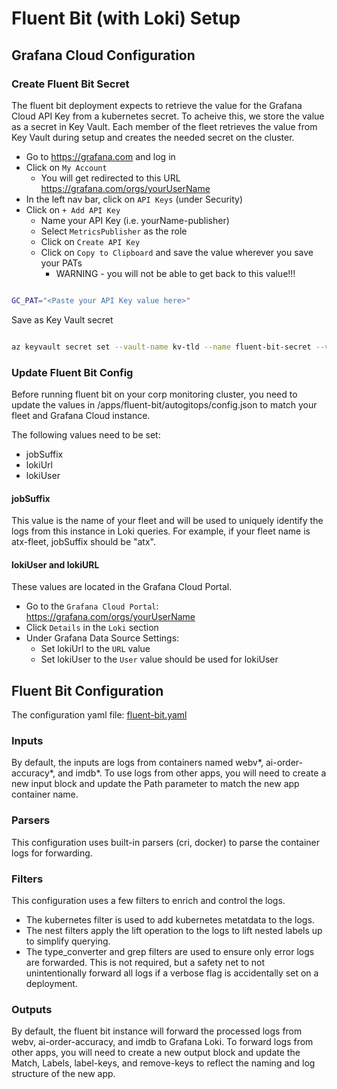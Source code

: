 # Fluent Bit (with Loki) Setup

## Grafana Cloud Configuration

### Create Fluent Bit Secret

The fluent bit deployment expects to retrieve the value for the Grafana Cloud API Key from a kubernetes secret. To acheive this, we store the value as a secret in Key Vault. Each member of the fleet retrieves the value from Key Vault during setup and creates the needed secret on the cluster.

* Go to <https://grafana.com> and log in
* Click on `My Account`
  * You will get redirected to this URL <https://grafana.com/orgs/yourUserName>
* In the left nav bar, click on `API Keys` (under Security)
* Click on `+ Add API Key`
  * Name your API Key (i.e. yourName-publisher)
  * Select `MetricsPublisher` as the role
  * Click on `Create API Key`
  * Click on `Copy to Clipboard` and save the value wherever you save your PATs
    * WARNING - you will not be able to get back to this value!!!

```bash

GC_PAT="<Paste your API Key value here>"

```

Save as Key Vault secret

```bash

az keyvault secret set --vault-name kv-tld --name fluent-bit-secret --value ${GC_PAT}

```

### Update Fluent Bit Config

Before running fluent bit on your corp monitoring cluster, you need to update the values in /apps/fluent-bit/autogitops/config.json to match your fleet and Grafana Cloud instance.

The following values need to be set:

* jobSuffix
* lokiUrl
* lokiUser

#### jobSuffix

This value is the name of your fleet and will be used to uniquely identify the logs from this instance in Loki queries. For example, if your fleet name is atx-fleet, jobSuffix should be "atx".

#### lokiUser and lokiURL

These values are located in the Grafana Cloud Portal.

* Go to the `Grafana Cloud Portal`: <https://grafana.com/orgs/yourUserName>
* Click `Details` in the `Loki` section
* Under Grafana Data Source Settings:
  * Set lokiUrl to the `URL` value
  * Set lokiUser to the `User` value should be used for lokiUser

## Fluent Bit Configuration

The configuration yaml file: [fluent-bit.yaml](https://github.com/retaildevcrews/edge-gitops/blob/apps/apps/fluent-bit/autogitops/dev/fluent-bit.yaml)

### Inputs

By default, the inputs are logs from containers named webv*, ai-order-accuracy*, and imdb*. To use logs from other apps, you will need to create a new input block and update the Path parameter to match the new app container name.

### Parsers

This configuration uses built-in parsers (cri, docker) to parse the container logs for forwarding.

### Filters

This configuration uses a few filters to enrich and control the logs.

* The kubernetes filter is used to add kubernetes metatdata to the logs.
* The nest filters apply the lift operation to the logs to lift nested labels up to simplify querying.
* The type_converter and grep filters are used to ensure only error logs are forwarded. This is not required, but a safety net to not unintentionally forward all logs if a verbose flag is accidentally set on a deployment.

### Outputs

By default, the fluent bit instance will forward the processed logs from webv, ai-order-accuracy, and imdb to Grafana Loki. To forward logs from other apps, you will need to create a new output block and update the Match, Labels, label-keys, and remove-keys to reflect the naming and log structure of the new app.
